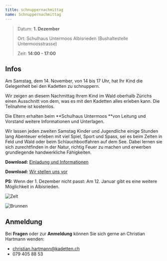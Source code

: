 ```yaml
---
title: schnuppernachmittag
name: Schnuppernachmittag
---
```

> Datum: **1. Dezember**
>
> Ort: Schulhaus Untermoos Albisrieden (Bushaltestelle Untermoosstrasse)
>
> Zeit: **14:00 - 17:00**

## Infos

Am Samstag, dem 14. November, von 14 bis 17 Uhr, hat Ihr Kind die Gelegenheit bei den Kadetten zu schnuppern.

Wir zeigen an diesem Nachmittag Ihrem Kind im Wald oberhalb Zürichs einen Ausschnitt von dem, was es mit den Kadetten alles erleben kann. Die Teilnahme ist kostenlos.

Die Eltern erhalten beim **Schulhaus Untermoos **von Leitung und Vorstand weitere Informationen und Unterlagen.

Wir lassen jeden zweiten Samstag Kinder und Jugendliche einige Stunden lang Abenteuer erleben mit viel Spiel, Sport und Spass, sei es beim Zelten in Feld und Wald oder beim Schlauchbootfahren auf dem See. Dabei lernen sie sich zurechtfinden in der Natur, richtig Feuer zu machen und erwerben grundlegende handwerkliche Fähigkeiten.

**Download:** [Einladung und Informationen](files/Einladung-2018-11-17.pdf)

**Download:** [Wir stellen uns vor](files/Kadetten-Zürich-Wir-stellen-uns-vor.pdf)

**PS:** Wenn der 1. Dezember nicht passt: Am 12. Januar gibt es eine weitere Möglichkeit in Albisrieden.

![Zelt](pictures/zelt.jpg)

![Brunnen](pictures/wasser.jpg)

## Anmeldung

Bei **Fragen** oder zur **Anmeldung** können Sie sich gerne an Christian Hartmann wenden:

* [christian.hartmann@kadetten.ch](mailto:christian.hartmann@kadetten.ch?subject=Kadetten-Schnuppernachmittag)
* 079 405 88 53
